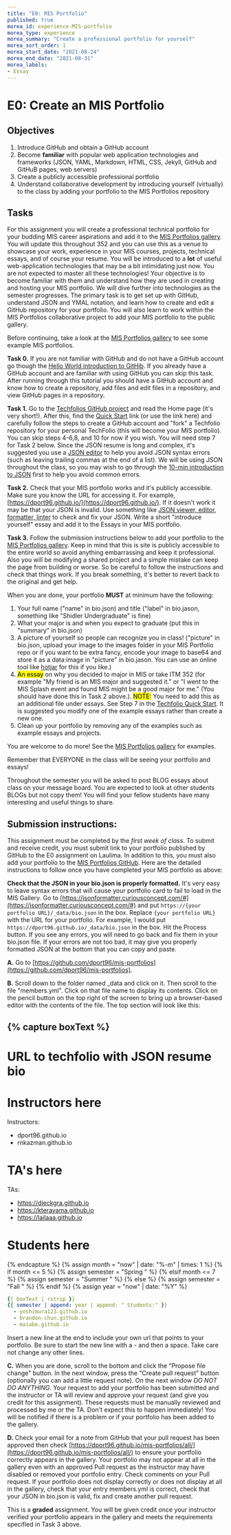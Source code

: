 ```yaml
--- 
title: "E0: MIS Portfolio" 
published: true 
morea_id: experience-MIS-portfolio 
morea_type: experience 
morea_summary: "Create a professional portfolio for yourself"
morea_sort_order: 1 
morea_start_date: "2021-08-24"
morea_end_date: "2021-08-31"
morea_labels: 
- Essay
---
```


# E0: Create an MIS Portfolio

## Objectives
1. Introduce GitHub and obtain a GitHub account
2. Become **familiar** with popular web application technologies and frameworks (JSON, YAML, Markdown, HTML, CSS, Jekyll, GitHub and GitHuB pages, web servers)
3. Create a publicly accessible professional portfolio
4. Understand collaborative development by introducing yourself (virtually) to the class by adding your portfolio to the MIS Portfolios repository

## Tasks

For this assignment you will create a professional technical portfolio for your budding MIS career aspirations and add it to the [MIS Portfolios gallery](https://dport96.github.io/mis-portfolios/). You will update this throughout 352 and you can use this as a venue to showcase your work, experience in your MIS courses, projects, technical essays, and of course your resume. You will be introduced to a **lot** of useful web-application technologies that may be a bit intimidating just now. You are not expected to master all these technologies! Your objective is to become familiar with them and understand how they are used in creating and hosting your MIS portfolio. We will dive further into technologies as the semester progresses. The primary task is to get set up with GitHub, understand JSON and YMAL notation, and learn how to create and edit a GitHub repository for your portfolio. You will also learn to work within the MIS Portfolios collaborative project to add your MIS portfolio to the public gallery. 

Before continuing, take a look at the [MIS Portfolios gallery](https://dport96.github.io/mis-portfolios/) to see some example MIS portfolios.

**Task 0.** If you are not familiar with GitHub and do not have a GitHub account go though the [Hello World introduction to GitHib]( https://guides.github.com/activities/hello-world/). If you already have a GitHub account and are familiar with using GitHub you can skip this task. After running through this tutorial you should have a GitHub account and know how to create a repository, add files and edit files in a repository, and view GitHub pages in a repository. 

**Task 1.** Go to the [Techfolios GitHub project](http://techfolios.github.io/) and read the Home page (it's very short!). After this, find the [Quick Start](http://techfolios.github.io/quickstart.html) link (or use the link here) and carefully follow the steps to create a GitHub account and "fork" a Techfolio repository for your personal TechFolio (this will become your MIS portfolio). You can skip steps 4-6,8, and 10 for now if you wish. You will need step 7 for Task 2 below. Since the JSON resume is long and complex, it's suggested you use a [JSON editor](https://www.cleancss.com/json-editor/) to help you avoid JSON syntax errors (such as leaving trailing commas at the end of a list). We will be using JSON throughout the class, so you may wish to go through the [10-min introduction to JSON](https://beginnersbook.com/2015/04/json-tutorial/) first to help you avoid common errors.

**Task 2.** Check that your MIS portfolio works and it's publicly accessible. Make sure you know the URL for accessing it. For example, [https://dport96.github.io/](https://dport96.github.io/). If it doesn't work it may be that your JSON is invalid. Use something like [JSON viewer, editor, formatter, linter](http://jsonviewer.stack.hu/) to check and fix your JSON.  Write a short "introduce yourself" essay and add it to the Essays in your MIS portfolio.


**Task 3.** Follow the submission instructions below to add your portfolio to the [MIS Portfolios gallery](https://dport96.github.io/mis-portfolios/). Keep in mind that this is site is publicly accessible to the entire world so avoid anything embarrassing and keep it professional. Also you will be modifying a shared project and a simple mistake can keep the page from building or worse. So be careful to follow the instructions and check that things work. If you break something, it's better to revert back to the original and get help. 

When you are done, your portfolio **MUST** at minimum have the following:

 1. Your full name ("name" in bio.json) and title ("label" in bio.jason, something like "Shidler Undergraduate" is fine)
 2. What your major is and when you expect to graduate (put this in "summary" in bio.json)
 3. A picture of yourself so people can recognize you in class! ("picture" in bio.json, upload your image to the images folder in your MIS Portfolio repo or if you want to be extra fancy, encode your image to base64 and store it as a data:image in "picture" in bio.jason. You can use an online tool like [hotjar](https://www.base64-image.de/) for this if you like.)
 4. <mark>An essay</mark> on why you decided to major in MIS or take ITM 352 (for example "My friend is an MIS major and suggested it." or "I went to the MIS Splash event and found MIS might be a good major for me." (You should have done this in Task 2 above.). <mark>NOTE:</mark> You need to add this as an additional file under essays. See Step 7 in the [Techfolio Quick Start](http://techfolios.github.io/quickstart.html). It is suggested you modify one of the example essays rather than create a new one. 
 5. Clean up your portfolio by removing any of the examples such as example essays and projects.

You are welcome to do more! See the [MIS Portfolios gallery](https://dport96.github.io/mis-portfolios/) for examples.
 
Remember that EVERYONE in the class will be seeing your portfolio and essays!

Throughout the semester you will be asked to post BLOG essays about class on your message board. You are expected to look at other students BLOGs but not copy them! You will find your fellow students have many interesting and useful things to share.

## Submission instructions:

This assignment must be completed by the *first week of class*. To submit and receive credit, you must submit link to your portfolio published by GitHub to the E0 assignment on Laulima. In addition to this, you must also add your portfolio to the [MIS Portfolios GitHub](https://github.com/dport96/mis-portfolios). Here are the detailed instructions to follow once you have completed your MIS portfolio as above:

**Check that the JSON in your bio.json is properly formatted.** It's very easy to leave syntax errors that will cause your portfolio card to fail to load in the MIS Gallery. Go to [https://jsonformatter.curiousconcept.com/#](https://jsonformatter.curiousconcept.com/#) and put `https://{your portfolio URL}/_data/bio.json` in the box. Replace `{your portfolio URL}` with the URL for your portfolio. For example, I would put `https://dport96.github.io/_data/bio.json` in the box. Hit the Process button. If you see any errors, you will need to go back and fix them in your bio.json file. If your errors are not too bad, it may give you properly formatted JSON at the bottom that you can copy and paste.

**A.** Go to [https://github.com/dport96/mis-portfolios](https://github.com/dport96/mis-portfolios).

**B.** Scroll down to the folder named _data and click on it. Then scroll to the file "members.yml". Click on that file name to display its contents. Click on the pencil button on the top right of the screen to bring up a browser-based editor with the contents of the file. The top section will look like this:

{% capture boxText %}
---
# URL to techfolio with JSON resume bio
#
# Instructors here
Instructors:
  - dport96.github.io
  - rnkazman.github.io
# TA's here
TAs:
  - https://dieckgra.github.io
  - https://kterayama.github.io
  - https://lailaaa.github.io
# Students here
{% endcapture %}
{% assign month =  "now" | date: "%-m" | times: 1 %}
{% if month <= 5 %}
{% assign semester = "Spring " %}
{% elsif month <= 7 %}
{% assign semester = "Summer " %}
{% else %}
{% assign semester = "Fall " %}
{% endif %}
{% assign year = "now" | date: "%Y" %}
```yaml
{{ boxText | rstrip }}
{{ semester | append: year | append: " Students:" }} 
  - yoshimura123.github.io
  - brandon-chun.github.io
  - maiabe.github.io
```


Insert a new line at the end to include your own url that points to your portfolio. Be sure to start the new line with a - and then a space. Take care not change any other lines. 

**C.** When you are done, scroll to the bottom and click the "Propose file change" button. In the next window, press the "Create pull request" button (optionally you can add a little request note). On the next window *DO NOT DO ANYTHING*. Your request to add your portfolio has been submitted and the instructor or TA will review and approve your request (and give you credit for this assignment). These requests must be manually reviewed and processed by me or the TA. Don't expect this to happen immediately! You will be notified if there is a problem or if your portfolio has been added to the gallery.

**D.** Check your email for a note from GitHub that your pull request has been approved then check [https://dport96.github.io/mis-portfolios/all/](https://dport96.github.io/mis-portfolios/all/) to ensure your portfolio correctly appears in the gallery. Your portfolio may not appear at all in the gallery even with an approved Pull request as the instructor may have disabled or removed your portfolio entry. Check comments on your Pull request. If your portfolio does not display correctly or does not display at all in the gallery, check that your entry members.yml is correct, check that your JSON in bio.json is valid, fix and create another pull request. 


This is a **graded** assignment. You will be given credit once your instructor verified your portfolio appears in the gallery and meets the requirements specified in Task 3 above.